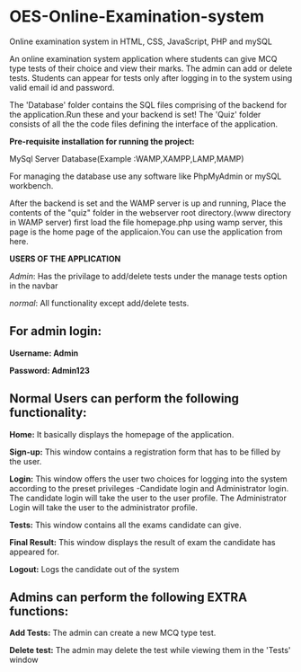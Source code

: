 # OES-Online-Examination-system
Online examination system in HTML, CSS, JavaScript, PHP and mySQL

An online examination system application where students can give MCQ type tests of their choice and view their marks. The admin can add or delete tests. Students can appear for tests only after logging in to the system using valid email id and
password.


The 'Database' folder contains the SQL files comprising of the backend for the application.Run these and your backend is set!
The 'Quiz' folder consists of all the the code files defining the interface of the application. 

**Pre-requisite installation for running the project:**

MySql Server Database(Example :WAMP,XAMPP,LAMP,MAMP)

For managing the database use any software like PhpMyAdmin or mySQL workbench.

After the backend is set and the WAMP server is up and running,
Place the contents of the "quiz" folder in the webserver root directory.(www directory in WAMP server)
first load the file homepage.php using wamp server, this page is the home page of the applicaion.You can use the application from here.

**USERS OF THE APPLICATION**

*Admin*: Has the privilage to add/delete tests under the manage tests option in the navbar

*normal*: All functionality except add/delete tests.

## **For admin login:**
**Username: Admin**

**Password: Admin123**

## **Normal Users can perform the following functionality:**

**Home:** It basically displays the homepage of the application.

**Sign-up:** This window contains a registration form that has to be filled by the user.

**Login:** This window offers the user two choices for logging into the system according to the
preset privileges -Candidate login and Administrator login. The candidate login will take the user
to the user profile. The Administrator Login will take the user to the administrator profile.

**Tests:** This window contains all the exams candidate can give.

**Final Result:** This window displays the result of exam the candidate has appeared for.

**Logout:** Logs the candidate out of the system

## **Admins can perform the following EXTRA functions:**

**Add Tests:** The admin can create a new MCQ type test.

**Delete test:** The admin may delete the test while viewing them in the 'Tests' window











